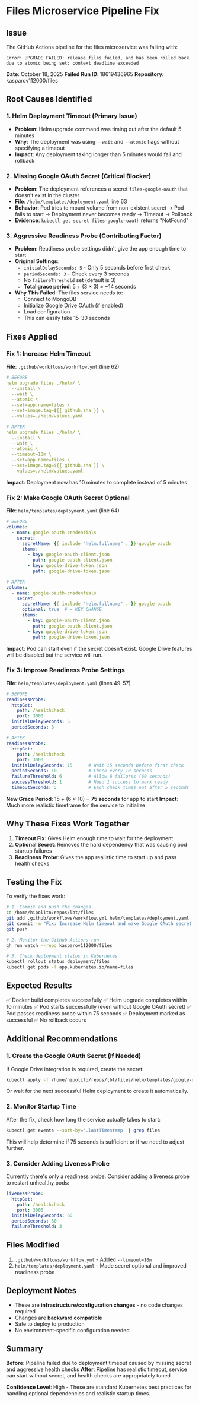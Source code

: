 # Files Microservice Pipeline Fix

## Issue
The GitHub Actions pipeline for the files microservice was failing with:
```
Error: UPGRADE FAILED: release files failed, and has been rolled back due to atomic being set: context deadline exceeded
```

**Date**: October 18, 2025
**Failed Run ID**: 18619436965
**Repository**: kasparov112000/files

## Root Causes Identified

### 1. **Helm Deployment Timeout** (Primary Issue)
- **Problem**: Helm upgrade command was timing out after the default 5 minutes
- **Why**: The deployment was using `--wait` and `--atomic` flags without specifying a timeout
- **Impact**: Any deployment taking longer than 5 minutes would fail and rollback

### 2. **Missing Google OAuth Secret** (Critical Blocker)
- **Problem**: The deployment references a secret `files-google-oauth` that doesn't exist in the cluster
- **File**: `/helm/templates/deployment.yaml` line 63
- **Behavior**: Pod tries to mount volume from non-existent secret → Pod fails to start → Deployment never becomes ready → Timeout → Rollback
- **Evidence**: `kubectl get secret files-google-oauth` returns "NotFound"

### 3. **Aggressive Readiness Probe**  (Contributing Factor)
- **Problem**: Readiness probe settings didn't give the app enough time to start
- **Original Settings**:
  - `initialDelaySeconds: 5` - Only 5 seconds before first check
  - `periodSeconds: 3` - Check every 3 seconds
  - No `failureThreshold` set (default is 3)
  - **Total grace period**: 5 + (3 × 3) = ~14 seconds
- **Why This Failed**: The files service needs to:
  - Connect to MongoDB
  - Initialize Google Drive OAuth (if enabled)
  - Load configuration
  - This can easily take 15-30 seconds

## Fixes Applied

### Fix 1: Increase Helm Timeout
**File**: `.github/workflows/workflow.yml` (line 62)

```yaml
# BEFORE
helm upgrade files ./helm/ \
  --install \
  --wait \
  --atomic \
  --set=app.name=files \
  --set=image.tag=${{ github.sha }} \
  --values=./helm/values.yaml

# AFTER
helm upgrade files ./helm/ \
  --install \
  --wait \
  --atomic \
  --timeout=10m \
  --set=app.name=files \
  --set=image.tag=${{ github.sha }} \
  --values=./helm/values.yaml
```

**Impact**: Deployment now has 10 minutes to complete instead of 5 minutes

### Fix 2: Make Google OAuth Secret Optional
**File**: `helm/templates/deployment.yaml` (line 64)

```yaml
# BEFORE
volumes:
  - name: google-oauth-credentials
    secret:
      secretName: {{ include "helm.fullname" . }}-google-oauth
      items:
        - key: google-oauth-client.json
          path: google-oauth-client.json
        - key: google-drive-token.json
          path: google-drive-token.json

# AFTER
volumes:
  - name: google-oauth-credentials
    secret:
      secretName: {{ include "helm.fullname" . }}-google-oauth
      optional: true  # ← KEY CHANGE
      items:
        - key: google-oauth-client.json
          path: google-oauth-client.json
        - key: google-drive-token.json
          path: google-drive-token.json
```

**Impact**: Pod can start even if the secret doesn't exist. Google Drive features will be disabled but the service will run.

### Fix 3: Improve Readiness Probe Settings
**File**: `helm/templates/deployment.yaml` (lines 49-57)

```yaml
# BEFORE
readinessProbe:
  httpGet:
    path: /healthcheck
    port: 3000
  initialDelaySeconds: 5
  periodSeconds: 3

# AFTER
readinessProbe:
  httpGet:
    path: /healthcheck
    port: 3000
  initialDelaySeconds: 15      # Wait 15 seconds before first check
  periodSeconds: 10            # Check every 10 seconds
  failureThreshold: 6          # Allow 6 failures (60 seconds)
  successThreshold: 1          # Need 1 success to mark ready
  timeoutSeconds: 5            # Each check times out after 5 seconds
```

**New Grace Period**: 15 + (6 × 10) = **75 seconds** for app to start
**Impact**: Much more realistic timeframe for the service to initialize

## Why These Fixes Work Together

1. **Timeout Fix**: Gives Helm enough time to wait for the deployment
2. **Optional Secret**: Removes the hard dependency that was causing pod startup failures
3. **Readiness Probe**: Gives the app realistic time to start up and pass health checks

## Testing the Fix

To verify the fixes work:

```bash
# 1. Commit and push the changes
cd /home/hipolito/repos/lbt/files
git add .github/workflows/workflow.yml helm/templates/deployment.yaml
git commit -m "Fix: Increase Helm timeout and make Google OAuth secret optional"
git push

# 2. Monitor the GitHub Actions run
gh run watch --repo kasparov112000/files

# 3. Check deployment status in Kubernetes
kubectl rollout status deployment/files
kubectl get pods -l app.kubernetes.io/name=files
```

## Expected Results

✅ Docker build completes successfully
✅ Helm upgrade completes within 10 minutes
✅ Pod starts successfully (even without Google OAuth secret)
✅ Pod passes readiness probe within 75 seconds
✅ Deployment marked as successful
✅ No rollback occurs

## Additional Recommendations

### 1. Create the Google OAuth Secret (If Needed)
If Google Drive integration is required, create the secret:

```bash
kubectl apply -f /home/hipolito/repos/lbt/files/helm/templates/google-oauth-secret.yaml
```

Or wait for the next successful Helm deployment to create it automatically.

### 2. Monitor Startup Time
After the fix, check how long the service actually takes to start:

```bash
kubectl get events --sort-by='.lastTimestamp' | grep files
```

This will help determine if 75 seconds is sufficient or if we need to adjust further.

### 3. Consider Adding Liveness Probe
Currently there's only a readiness probe. Consider adding a liveness probe to restart unhealthy pods:

```yaml
livenessProbe:
  httpGet:
    path: /healthcheck
    port: 3000
  initialDelaySeconds: 60
  periodSeconds: 30
  failureThreshold: 3
```

## Files Modified

1. `.github/workflows/workflow.yml` - Added `--timeout=10m`
2. `helm/templates/deployment.yaml` - Made secret optional and improved readiness probe

## Deployment Notes

- These are **infrastructure/configuration changes** - no code changes required
- Changes are **backward compatible**
- Safe to deploy to production
- No environment-specific configuration needed

## Summary

**Before**: Pipeline failed due to deployment timeout caused by missing secret and aggressive health checks
**After**: Pipeline has realistic timeout, service can start without secret, and health checks are appropriately tuned

**Confidence Level**: High - These are standard Kubernetes best practices for handling optional dependencies and realistic startup times.

